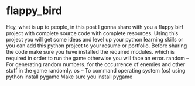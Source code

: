 # flappy_bird
Hey, what is up to people, in this post I gonna share with you a flappy birf project with complete source code with complete resources. Using this project you will get some ideas and level up your python learning skills or you can add this python project to your resume or portfolio. Before sharing the code make sure you have installed the required modules. which is required in order to run the game otherwise you will face an error. random – For generating random numbers. for the occurrence of enemies and other stuff in the game randomly. os – To command operating system (os) using python install pygame
Make sure you install pygame
